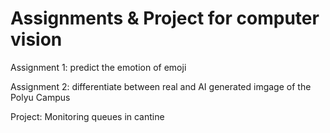 # Assignments & Project for computer vision
Assignment 1: predict the emotion of emoji

Assignment 2: differentiate between real and AI generated imgage of the Polyu Campus

Project: Monitoring queues in cantine

